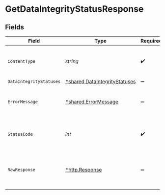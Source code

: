 # GetDataIntegrityStatusResponse


## Fields

| Field                                                                         | Type                                                                          | Required                                                                      | Description                                                                   |
| ----------------------------------------------------------------------------- | ----------------------------------------------------------------------------- | ----------------------------------------------------------------------------- | ----------------------------------------------------------------------------- |
| `ContentType`                                                                 | *string*                                                                      | :heavy_check_mark:                                                            | HTTP response content type for this operation                                 |
| `DataIntegrityStatuses`                                                       | [*shared.DataIntegrityStatuses](../../models/shared/dataintegritystatuses.md) | :heavy_minus_sign:                                                            | OK                                                                            |
| `ErrorMessage`                                                                | [*shared.ErrorMessage](../../models/shared/errormessage.md)                   | :heavy_minus_sign:                                                            | Your API request was not properly authorized.                                 |
| `StatusCode`                                                                  | *int*                                                                         | :heavy_check_mark:                                                            | HTTP response status code for this operation                                  |
| `RawResponse`                                                                 | [*http.Response](https://pkg.go.dev/net/http#Response)                        | :heavy_minus_sign:                                                            | Raw HTTP response; suitable for custom response parsing                       |